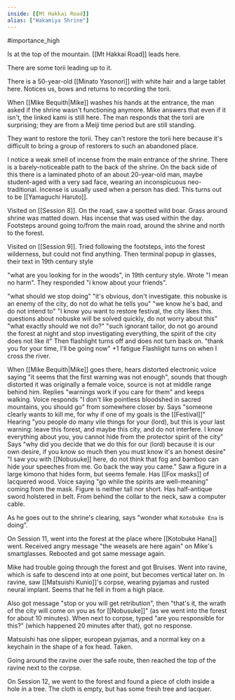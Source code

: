 ```yaml
---
inside: [[Mt Hakkai Road]]
alias: ["Wakamiya Shrine"]
---
```

#importance_high 

Is at the top of the mountain. [[Mt Hakkai Road]] leads here.

There are some torii leading up to it.

There is a 50-year-old [[Minato Yasonori]] with white hair and a large tablet here. Notices us, bows and returns to recording the torii.

When [[Mike Bequith|Mike]] washes his hands at the entrance, the man asked if the shrine wasn't functioning anymore.
Mike answers that even if it isn't, the linked kami is still here.
The man responds that the torii are surprising; they are from a Meiji time period but are still standing.

They want to restore the torii. They can't restore the torii here because it's difficult to bring a group of restorers to such an abandoned place.

I notice a weak smell of incense from the main entrance of the shrine.
There is a barely-noticeable path to the back of the shrine.
On the back side of this there is a laminated photo of an about 20-year-old man, maybe student-aged with a very sad face, wearing an inconspicuous neo-traditional.
Incense is usually used when a person has died.
This turns out to be [[Yamaguchi Haruto]].


Visited on [[Session 8]]. On the road, saw a spotted wild boar.
Grass around shrine was matted down. Has incense that was used within the day. Footsteps around going to/from the main road, around the shrine and north to the forest.

Visited on [[Session 9]]. Tried following the footsteps, into the forest wilderness, but could not find anything. Then terminal popup in glasses, their text in 19th century style

"what are you looking for in the woods", in 19th century style. Wrote "I mean no harm". They responded "i know about your friends".

"what should we stop doing"
"it's obvious, don't investigate. this nobuske is an enemy of the city, do not do what he tells you"
"we know he's bad, and do not intend to"
"I know you want to restore festival, the city likes this. questions about nobuske will be solved quickly, do not worry about this"
"what exactly should we not do?"
"such ignorant tailor, do not go around the forest at night and stop investigating everything, the spirit of the city does not like it"
Then flashlight turns off and does not turn back on.
"thank you for your time, I'll be going now"
+1 fatigue
Flashlight turns on when I cross the river.

When [[Mike Bequith|Mike]] goes there, hears distorted electronic voice saying "it seems that the first warning was not enough", sounds that though distorted it was originally a female voice, source is not at middle range behind him.
Replies "warnings work if you care for them" and keeps walking.
Voice responds "I don't like pointless bloodshed in sacred mountains, you should go" from somewhere closer by.
Says "someone clearly wants to kill me, for why if one of my goals is the [[Festival]]"
Hearing "you people do many vile things for your (lord), but this is your last warning: leave this forest, and maybe this city, and do not interfere. I know everything about you, you cannot hide from the protector spirit of the city"
Says "why did you decide that we do this for our (lord) because it is our own desire, if you know so much then you must know it's an honest desire"
"I saw you with [[Nobusuke]] here, do not think that fog and bamboo can hide your speeches from me. Go back the way you came."
Saw a figure in a large kimono that hides form, but seems female. Has [[Fox masks]] of lacquered wood. Voice saying "go while the spirits are well-meaning" coming from the mask.
Figure is neither tall nor short.
Has half-antique sword holstered in belt.
From behind the collar to the neck, saw a computer cable.

As he goes out to the shrine's clearing, says "wonder what `Kotobuke Ena` is doing".

On Session 11, went into the forest at the place where [[Kotobuke Hana]] went. Received angry message "the weasels are here again" on Mike's smartglasses. Rebooted and got same message again.

Mike had trouble going through the forest and got Bruises.
Went into ravine, which is safe to descend into at one point, but becomes vertical later on.
In ravine, saw [[Matsuishi Kunio]]'s corpse, wearing pyjamas and rusted neural implant. Seems that he fell in from a high place.

Also got message "stop or you will get retribution", then "that's it, the wrath of the city will come on you as for [[Nobusuke]]" (as we went into the forest for about 10 minutes).
When next to corpse, typed "are you responsible for this?" (which happened 20 minutes after that), got no response.

Matsuishi has one slipper, european pyjamas, and a normal key on a keychain in the shape of a fox head. Taken.

Going around the ravine over the safe route, then reached the top of the ravine next to the corpse.

On Session 12, we went to the forest and found a piece of cloth inside a hole in a tree. The cloth is empty, but has some fresh tree and lacquer.